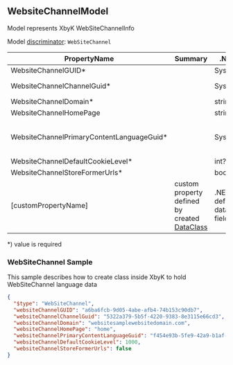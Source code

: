 <!-- generated file with tool "Kentico.Xperience.UMT.DocUtils" - edited through template "UmtModel.cshtml" -->
## WebsiteChannelModel
Model represents XbyK WebSiteChannelInfo

Model [discriminator](../UmtModel.md#discriminator): `WebSiteChannel`

|PropertyName|Summary|.NET Type|Notes|
|---|---|---|---|
|WebsiteChannelGUID\*||System.Guid?|[UniqueId](../UmtModel.md#UniqueId)|
|WebsiteChannelChannelGuid\*||System.Guid?|Reference to [ChannelInfo](../References.md#ChannelInfo) on property WebsiteChannelChannelID **required**|
|WebsiteChannelDomain\*||string?||
|WebsiteChannelHomePage||string?||
|WebsiteChannelPrimaryContentLanguageGuid\*||System.Guid?|Reference to [ContentLanguageInfo](../References.md#ContentLanguageInfo) on property WebsiteChannelPrimaryContentLanguageID **required**|
|WebsiteChannelDefaultCookieLevel\*||int?||
|WebsiteChannelStoreFormerUrls\*||bool?||
|[customPropertyName]|custom property defined by created [DataClass](./DataClassModel.md)|.NET type defined by data class field||

<p>*) value is required</p>


### WebSiteChannel Sample
This sample describes how to create class inside XbyK to hold WebSiteChannel language data
```json
{
  "$type": "WebSiteChannel",
  "websiteChannelGUID": "a6ba6fcb-9d05-4abe-afb4-74b153c90db7",
  "websiteChannelChannelGuid": "5322a379-5b5f-4220-9383-8e3115e66cd3",
  "websiteChannelDomain": "websitesamplewebsitedomain.com",
  "websiteChannelHomePage": "home",
  "websiteChannelPrimaryContentLanguageGuid": "f454e93b-5fe9-42a9-b1af-b572234ed9c4",
  "websiteChannelDefaultCookieLevel": 1000,
  "websiteChannelStoreFormerUrls": false
}
```
